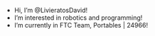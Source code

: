 - Hi, I’m @LivieratosDavid!
- I’m interested in robotics and programming!
- I’m currently in FTC Team, Portables | 24966!


<!---
LivieratosDavid/LivieratosDavid is a ✨ special ✨ repository because its `README.md` (this file) appears on your GitHub profile.
You can click the Preview link to take a look at your changes.
--->
